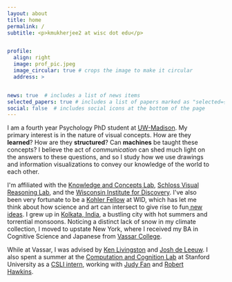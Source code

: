 ```yaml
---
layout: about
title: home
permalink: /
subtitle: <p>kmukherjee2 at wisc dot edu</p>


profile:
  align: right
  image: prof_pic.jpeg
  image_circular: true # crops the image to make it circular
  address: >


news: true  # includes a list of news items
selected_papers: true # includes a list of papers marked as "selected={true}"
social: false  # includes social icons at the bottom of the page
---
```

<div style = "width:470px">

I am a fourth year Psychology PhD student at <a href="https://www.wisc.edu/" target="_blank"> UW-Madison</a>.
My primary interest is in the nature of visual concepts. How are they <strong>learned</strong>? How are they <strong>structured</strong>? Can <strong>machines</strong> be taught these concepts? 
I believe the act of <i>communication</i> can shed much light on the answers to these questions, and so I study how we use drawings and information visualizations to convey our knowledge of the world to each other.


<p>I'm affiliated with the <a href="http://concepts.psych.wisc.edu/" target="_blank">Knowledge and Concepts Lab</a>,
<a href="https://schlosslab.discovery.wisc.edu/" target="_blank">Schloss Visual Reasoning Lab</a>,
and the <a href="https://wid.wisc.edu/people/kushin-mukherjee/" target="_blank">Wisconsin Institute for Discovery</a>.
I've also been very fortunate to be a <a href="https://kohlerfellows.illuminatingdiscovery.wisc.edu/" target="_blank">Kohler Fellow</a> at WID, which has let me think about how science and art can intersect to give rise to fun<a href="https://vimeo.com/widiscovery?embedded=true&source=owner_portrait&owner=11934839" target="_blank"> new ideas</a>.
I grew up in <a href="https://en.wikipedia.org/wiki/Kolkata" target="_blank">Kolkata, India</a>, a bustling city with hot summers and torrential monsoons. Noticing a distinct lack of snow in my climate collection, I moved to upstate New York, where I received my BA in Cognitive Science and Japanese from <a href="https://www.vassar.edu/" target="_blank">Vassar College</a>.</p>
<p>While at Vassar, I was advised by <a href="https://www.vassar.edu/faculty/livingst/" target="_blank">Ken Livingston</a> and
<a href="https://www.vassar.edu/faculty/jdeleeuw/" target="_blank">Josh de Leeuw</a>.
I also spent a summer at the <a href="https://cocolab.stanford.edu/ndg.html" target="_blank">Computation and Cognition Lab</a> at Stanford University as a <a href="https://www-csli.stanford.edu/" target="_blank">CSLI intern</a>, working with <a href="https://cogtoolslab.github.io/" target="_blank">Judy Fan</a> and <a href="https://rxdhawkins.com/" target="_blank">Robert Hawkins</a>.</p>


</div>

